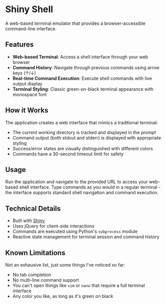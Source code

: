# Shiny Shell

A web-based terminal emulator that provides a browser-accessible command-line interface.

## Features

- **Web-based Terminal**: Access a shell interface through your web browser
- **Command History**: Navigate through previous commands using arrow keys (↑/↓)
- **Real-time Command Execution**: Execute shell commands with live output display
- **Terminal Styling**: Classic green-on-black terminal appearance with monospace font

## How it Works

The application creates a web interface that mimics a traditional terminal:

- The current working directory is tracked and displayed in the prompt
- Command output (both stdout and stderr) is displayed with appropriate styling
- Success/error states are visually distinguished with different colors
- Commands have a 30-second timeout limit for safety

## Usage

Run the application and navigate to the provided URL to access your web-based shell interface. Type commands as you would in a regular terminal - the interface supports standard shell navigation and command execution.

## Technical Details

- Built with [Shiny](https://shiny.posit.co/py/)
- Uses jQuery for client-side interactions
- Commands are executed using Python's `subprocess` module
- Reactive state management for terminal session and command history

## Known Limitations

Not an exhausive list, just some things I've noticed so far:

- No tab completion
- No multi-line command support
- You can't open things like `vim` or `nano` that require a full terminal interface
- Any color you like, as long as it's green on black
